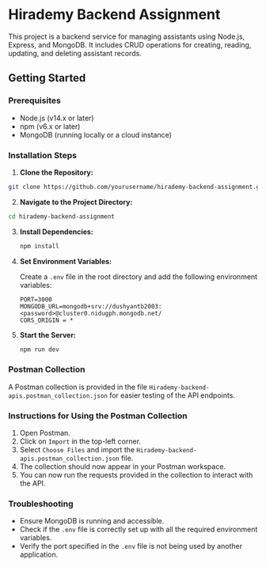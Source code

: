 # Hirademy Backend Assignment

This project is a backend service for managing assistants using Node.js, Express, and MongoDB. It includes CRUD operations for creating, reading, updating, and deleting assistant records.


## Getting Started

### Prerequisites

- Node.js (v14.x or later)
- npm (v6.x or later)
- MongoDB (running locally or a cloud instance)

### Installation Steps

1. **Clone the Repository:**

```bash
git clone https://github.com/yourusername/hirademy-backend-assignment.git
```

2. **Navigate to the Project Directory:**
```bash
cd hirademy-backend-assignment
```

3. **Install Dependencies:**

   ```bash
   npm install
   ```

4. **Set Environment Variables:**

   Create a `.env` file in the root directory and add the following environment variables:

   ```plaintext
   PORT=3000
   MONGODB_URL=mongodb+srv://dushyantb2003:<password>@cluster0.nidugph.mongodb.net/
   CORS_ORIGIN = *
   ```

5. **Start the Server:**

   ```bash
   npm run dev
   ```

### Postman Collection

A Postman collection is provided in the file `Hirademy-backend-apis.postman_collection.json` for easier testing of the API endpoints.

### Instructions for Using the Postman Collection

1. Open Postman.
2. Click on `Import` in the top-left corner.
3. Select `Choose Files` and import the `Hirademy-backend-apis.postman_collection.json` file.
4. The collection should now appear in your Postman workspace.
5. You can now run the requests provided in the collection to interact with the API.

### Troubleshooting

- Ensure MongoDB is running and accessible.
- Check if the `.env` file is correctly set up with all the required environment variables.
- Verify the port specified in the `.env` file is not being used by another application.
